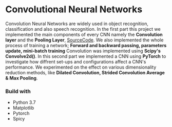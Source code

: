 # Convolutional Neural Networks

Convolution Neural Networks are widely used in object recognition, classification and also speech recognition. In the first part this project we implemented the main components of every CNN namely the 
**Convolution layer** and the **Pooling Layer**,  [SourceCode](). We also implemented the whole process of training a network; **Forward and backward passing, parameters update, mini-batch training** Convolution was implemented using **Scipy's Convolve2d()**. In this second part we implemented a CNN using **PyTorch** to investigate how diffrent
set-ups and configurations affect a CNN's performance. We experimented on the effect on various dimensionality reduction methods, like **Dilated Convolution, Strided Convolution Average & Max Pooling**.

### Build with

* Python 3.7
* Matplotlib
* Pytorch
* Spicy

